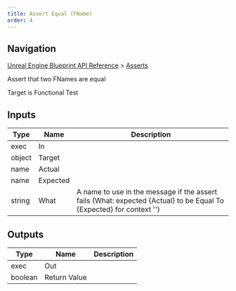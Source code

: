 ```yaml
---
title: Assert Equal (FName)
order: 4
---
```

## Navigation

[Unreal Engine Blueprint API Reference](https://dev.epicgames.com/documentation/en-us/unreal-engine/BlueprintAPI) > [Asserts](https://dev.epicgames.com/documentation/en-us/unreal-engine/BlueprintAPI/Asserts)

Assert that two FNames are equal

Target is Functional Test

## Inputs

| Type | Name | Description |
| --- | --- | --- |
| exec | In |  |
| object | Target |  |
| name | Actual |  |
| name | Expected |  |
| string | What | A name to use in the message if the assert fails (What: expected {Actual} to be Equal To {Expected} for context '') |

## Outputs

| Type | Name | Description |
| --- | --- | --- |
| exec | Out |  |
| boolean | Return Value |  |
